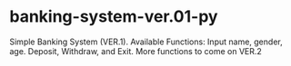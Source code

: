 # banking-system-ver.01-py
Simple Banking System (VER.1). Available Functions: Input name, gender, age. Deposit, Withdraw, and Exit. More functions to come on VER.2
